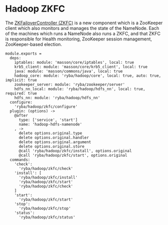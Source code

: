 
# Hadoop ZKFC

The [ZKFailoverController (ZKFC)](https://hadoop.apache.org/docs/r2.3.0/hadoop-yarn/hadoop-yarn-site/HDFSHighAvailabilityWithQJM.html) is a new component which is a ZooKeeper client which also monitors and manages the state of the NameNode.
 Each of the machines which runs a NameNode also runs a ZKFC, and that ZKFC is responsible for Health monitoring, ZooKeeper session management, ZooKeeper-based election.


    module.exports =
      deps:
        iptables: module: 'masson/core/iptables', local: true
        krb5_client: module: 'masson/core/krb5_client', local: true
        java: module: 'masson/commons/java', local: true
        hadoop_core: module: 'ryba/hadoop/core', local: true, auto: true, implicit: true
        zookeeper_server: module: 'ryba/zookeeper/server'
        hdfs_nn_local: module: 'ryba/hadoop/hdfs_nn', local: true, required: true
        hdfs_nn: module: 'ryba/hadoop/hdfs_nn'
      configure:
        'ryba/hadoop/zkfc/configure'
      plugin: (options) ->
        @after
          type: ['service', 'start']
          name: 'hadoop-hdfs-namenode'
        , ->
          delete options.original.type
          delete options.original.handler
          delete options.original.argument
          delete options.original.store
          @call 'ryba/hadoop/zkfc/install', options.original
          @call 'ryba/hadoop/zkfc/start', options.original
      commands:
        'check':
          'ryba/hadoop/zkfc/check'
        'install': [
          'ryba/hadoop/zkfc/install'
          'ryba/hadoop/zkfc/start'
          'ryba/hadoop/zkfc/check'
        ]
        'start':
          'ryba/hadoop/zkfc/start'
        'stop':
          'ryba/hadoop/zkfc/stop'
        'status':
          'ryba/hadoop/zkfc/status'
